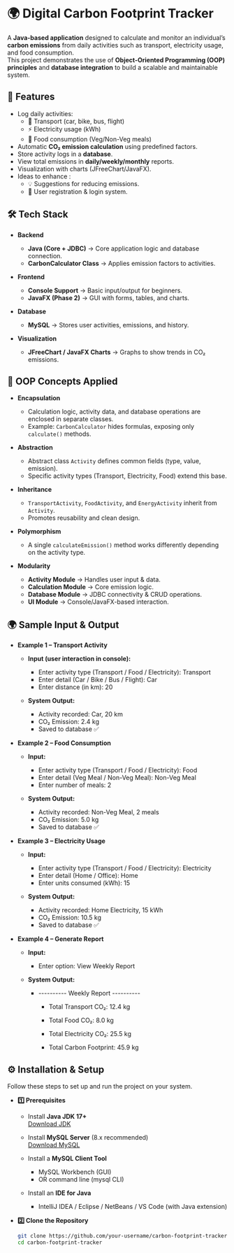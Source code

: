 # 🌍 Digital Carbon Footprint Tracker
A **Java-based application** designed to calculate and monitor an individual’s **carbon emissions** from daily activities such as transport, electricity usage, and food consumption.  
This project demonstrates the use of **Object-Oriented Programming (OOP) principles** and **database integration** to build a scalable and maintainable system.  


## 🚀 Features
- Log daily activities:
  - 🚗 Transport (car, bike, bus, flight)  
  - ⚡ Electricity usage (kWh)  
  - 🍔 Food consumption (Veg/Non-Veg meals)  
- Automatic **CO₂ emission calculation** using predefined factors.  
- Store activity logs in a **database**.  
- View total emissions in **daily/weekly/monthly** reports.
- Visualization with charts (JFreeChart/JavaFX).  
- Ideas to enhance :  
  - 💡 Suggestions for reducing emissions.  
  - 👤 User registration & login system.  




## 🛠️ Tech Stack
  - **Backend**
    - **Java (Core + JDBC)** → Core application logic and database connection.  
    - **CarbonCalculator Class** → Applies emission factors to activities.  
  
  - **Frontend**
    - **Console Support** → Basic input/output for beginners.  
    - **JavaFX (Phase 2)** → GUI with forms, tables, and charts.  
  
  - **Database**
    - **MySQL** → Stores user activities, emissions, and history.  
  
  - **Visualization**
    - **JFreeChart / JavaFX Charts** → Graphs to show trends in CO₂ emissions.  




## 🎯 OOP Concepts Applied
  - **Encapsulation**  
    - Calculation logic, activity data, and database operations are enclosed in separate classes.  
    - Example: `CarbonCalculator` hides formulas, exposing only `calculate()` methods.  
  
  - **Abstraction**  
    - Abstract class `Activity` defines common fields (type, value, emission).  
    - Specific activity types (Transport, Electricity, Food) extend this base.  
  
  - **Inheritance**  
    - `TransportActivity`, `FoodActivity`, and `EnergyActivity` inherit from `Activity`.  
    - Promotes reusability and clean design.  
  
  - **Polymorphism**  
    - A single `calculateEmission()` method works differently depending on the activity type.  
  
  - **Modularity**  
    - **Activity Module** → Handles user input & data.  
    - **Calculation Module** → Core emission logic.  
    - **Database Module** → JDBC connectivity & CRUD operations.  
    - **UI Module** → Console/JavaFX-based interaction.

## 🌍 Sample Input & Output
  - **Example 1 – Transport Activity**
  
    - **Input (user interaction in console):**
    
      - Enter activity type (Transport / Food / Electricity): Transport
      - Enter detail (Car / Bike / Bus / Flight): Car
      - Enter distance (in km): 20
    
  
    - **System Output:**
    
      - Activity recorded: Car, 20 km
      - CO₂ Emission: 2.4 kg
      - Saved to database ✅
  
  - **Example 2 – Food Consumption**
  
    - **Input:**
    
      - Enter activity type (Transport / Food / Electricity): Food
      - Enter detail (Veg Meal / Non-Veg Meal): Non-Veg Meal
      - Enter number of meals: 2
    
    
    - **System Output:**
    
      - Activity recorded: Non-Veg Meal, 2 meals
      - CO₂ Emission: 5.0 kg
      - Saved to database ✅
  
  - **Example 3 – Electricity Usage**
  
    - **Input:**
  
      - Enter activity type (Transport / Food / Electricity): Electricity
      - Enter detail (Home / Office): Home
      - Enter units consumed (kWh): 15
  
  
    - **System Output:**
  
      - Activity recorded: Home Electricity, 15 kWh
      - CO₂ Emission: 10.5 kg
      - Saved to database ✅
  
  - **Example 4 – Generate Report**
  
    - **Input:**
  
      - Enter option: View Weekly Report
  
  
    - **System Output:**
      - ---------- Weekly Report ----------
          - Total Transport CO₂: 12.4 kg
          - Total Food CO₂: 8.0 kg
          - Total Electricity CO₂: 25.5 kg
            
          - Total Carbon Footprint: 45.9 kg
  

## ⚙️ Installation & Setup
Follow these steps to set up and run the project on your system.

  - **1️⃣ Prerequisites**
    - Install **Java JDK 17+**  
      [Download JDK](https://www.oracle.com/java/technologies/javase-downloads.html)
    
    - Install **MySQL Server** (8.x recommended)  
      [Download MySQL](https://dev.mysql.com/downloads/)
    
    - Install a **MySQL Client Tool**  
      - MySQL Workbench (GUI)  
      - OR command line (mysql CLI)  
    
    - Install an **IDE for Java**  
      - IntelliJ IDEA / Eclipse / NetBeans / VS Code (with Java extension)  

  - **2️⃣ Clone the Repository**
    ```bash
    git clone https://github.com/your-username/carbon-footprint-tracker.git
    cd carbon-footprint-tracker

